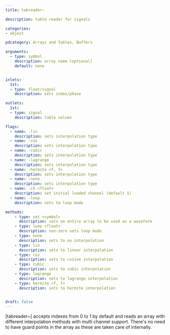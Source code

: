```yaml
---
title: tabreader~

description: table reader for signals

categories:
- object

pdcategory: Arrays and Tables, Buffers

arguments:
  - type: symbol
    description: array name (optional)
    default: none


inlets:
  1st:
  - type: float/signal
    description: sets index/phase

outlets:
  1st:
  - type: signal
    description: table values

flags:
  - name: -lin
    description: sets interpolation type
  - name: -cos
    description: sets interpolation type
  - name: -cubic
    description: sets interpolation type
  - name: -lagrange
    description: sets interpolation type
  - name: -hermite <f, f>
    description: sets interpolation type
  - name: -none
    description: sets interpolation type
  - name: -ch <float>
    description: set initial loaded channel (default 1)
  - name: -loop
    description: sets to loop mode

methods:
    - type: set <symbol>
      description: sets an entire array to be used as a waveform
    - type: loop <float>
      description: non-zero sets loop mode
    - type: none
      description: sets to no interpolation
    - type: lin
      description: sets to linear interpolation
    - type: cos
      description: sets to cosine interpolation
    - type: cubic
      description: sets to cubic interpolation
    - type: lagrange
      description: sets to lagrange interpolation
    - type: hermite <f, f>
      description: sets to hermite interpolation


draft: false
---
```


[tabreader~] accepts indexes from 0 to 1 by default and reads an array with different interpolation methods with multi channel support. There's no need to have guard points in the array as these are taken care of internally.
